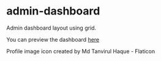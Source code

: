 # admin-dashboard
Admin dashboard layout using grid.

You can preview the dashboard [here](https://mic-tyson.github.io/admin-dashboard/)

Profile image icon created by Md Tanvirul Haque - Flaticon
